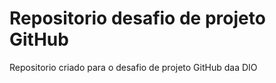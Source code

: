 # Repositorio desafio de projeto GitHub
Repositorio criado para o desafio de projeto GitHub daa DIO
